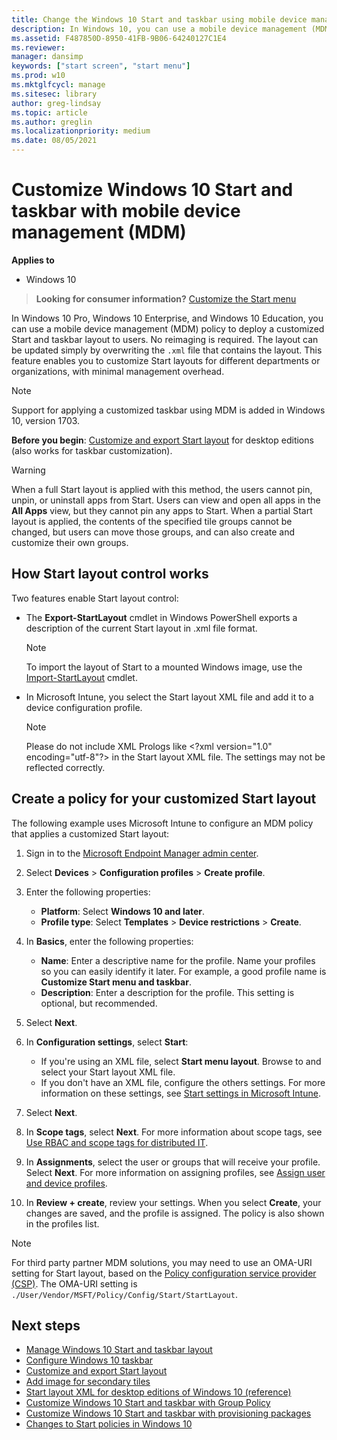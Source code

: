```yaml
---
title: Change the Windows 10 Start and taskbar using mobile device management | Microsoft Docs
description: In Windows 10, you can use a mobile device management (MDM) policy to deploy a customized Start and taskbar layout to users. For example, use Microsoft Intune to configure the start menu layout and taskbar, and deploy the policy to your devices.
ms.assetid: F487850D-8950-41FB-9B06-64240127C1E4
ms.reviewer: 
manager: dansimp
keywords: ["start screen", "start menu"]
ms.prod: w10
ms.mktglfcycl: manage
ms.sitesec: library
author: greg-lindsay
ms.topic: article
ms.author: greglin
ms.localizationpriority: medium
ms.date: 08/05/2021
---
```


# Customize Windows 10 Start and taskbar with mobile device management (MDM)


**Applies to**

- Windows 10


>**Looking for consumer information?** [Customize the Start menu](https://go.microsoft.com/fwlink/p/?LinkId=623630)

In Windows 10 Pro, Windows 10 Enterprise, and Windows 10 Education, you can use a mobile device management (MDM) policy to deploy a customized Start and taskbar layout to users. No reimaging is required. The layout can be updated simply by overwriting the `.xml` file that contains the layout. This feature enables you to customize Start layouts for different departments or organizations, with minimal management overhead.

>[!NOTE]
>Support for applying a customized taskbar using MDM is added in Windows 10, version 1703.

**Before you begin**: [Customize and export Start layout](customize-and-export-start-layout.md) for desktop editions (also works for taskbar customization).

>[!WARNING]
>When a full Start layout is applied with this method, the users cannot pin, unpin, or uninstall apps from Start. Users can view and open all apps in the **All Apps** view, but they cannot pin any apps to Start. When a partial Start layout is applied, the contents of the specified tile groups cannot be changed, but users can move those groups, and can also create and customize their own groups.

 

## <a href="" id="bkmk-howstartscreencontrolworks"></a>How Start layout control works


Two features enable Start layout control:

-   The **Export-StartLayout** cmdlet in Windows PowerShell exports a description of the current Start layout in .xml file format. 

    >[!NOTE]
    >To import the layout of Start to a mounted Windows image, use the [Import-StartLayout](/powershell/module/startlayout/import-startlayout) cmdlet.

     

-   In Microsoft Intune, you select the Start layout XML file and add it to a device configuration profile. 

    >[!NOTE]
    >Please do not include XML Prologs like \<?xml version="1.0" encoding="utf-8"?\> in the Start layout XML file. The settings may not be reflected correctly.

## <a href="" id="bkmk-domaingpodeployment"></a>Create a policy for your customized Start layout

The following example uses Microsoft Intune to configure an MDM policy that applies a customized Start layout:

1. Sign in to the [Microsoft Endpoint Manager admin center](https://go.microsoft.com/fwlink/?linkid=2109431).

2. Select **Devices** > **Configuration profiles** > **Create profile**.

3. Enter the following properties:

    - **Platform**: Select **Windows 10 and later**.
    - **Profile type**: Select **Templates** > **Device restrictions** > **Create**.

4. In **Basics**, enter the following properties:

    - **Name**: Enter a descriptive name for the profile. Name your profiles so you can easily identify it later. For example, a good profile name is **Customize Start menu and taskbar**.
    - **Description**: Enter a description for the profile. This setting is optional, but recommended.

5. Select **Next**.

6. In **Configuration settings**, select **Start**:

    - If you're using an XML file, select **Start menu layout**. Browse to and select your Start layout XML file.
    - If you don't have an XML file, configure the others settings. For more information on these settings, see [Start settings in Microsoft Intune](/mem/intune/configuration/device-restrictions-windows-10#start).

7. Select **Next**.
8. In **Scope tags**, select **Next**. For more information about scope tags, see [Use RBAC and scope tags for distributed IT](/mem/intune/fundamentals/scope-tags).
9. In **Assignments**, select the user or groups that will receive your profile. Select **Next**. For more information on assigning profiles, see [Assign user and device profiles](/mem/intune/configuration/device-profile-assign).
10. In **Review + create**, review your settings. When you select **Create**, your changes are saved, and the profile is assigned. The policy is also shown in the profiles list.

> [!NOTE]
> For third party partner MDM solutions, you may need to use an OMA-URI setting for Start layout, based on the [Policy configuration service provider (CSP)](/windows/client-management/mdm/policy-configuration-service-provider). The OMA-URI setting is `./User/Vendor/MSFT/Policy/Config/Start/StartLayout`.


## Next steps

- [Manage Windows 10 Start and taskbar layout](windows-10-start-layout-options-and-policies.md)
- [Configure Windows 10 taskbar](configure-windows-10-taskbar.md)
- [Customize and export Start layout](customize-and-export-start-layout.md)
- [Add image for secondary tiles](start-secondary-tiles.md)
- [Start layout XML for desktop editions of Windows 10 (reference)](start-layout-xml-desktop.md)
- [Customize Windows 10 Start and taskbar with Group Policy](customize-windows-10-start-screens-by-using-group-policy.md)
- [Customize Windows 10 Start and taskbar with provisioning packages](customize-windows-10-start-screens-by-using-provisioning-packages-and-icd.md)
- [Changes to Start policies in Windows 10](changes-to-start-policies-in-windows-10.md)
